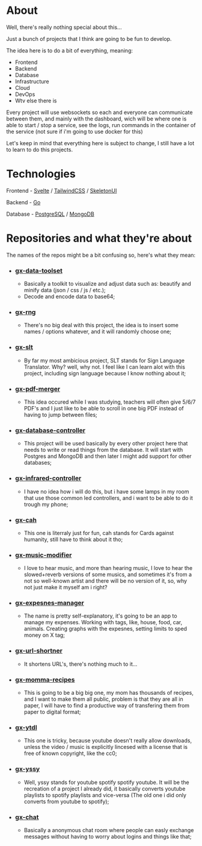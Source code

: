 # About
Well, there's really nothing special about this...

Just a bunch of projects that I think are going to be fun to develop.

The idea here is to do a bit of everything, meaning: 
  * Frontend
  * Backend
  * Database
  * Infrastructure
  * Cloud
  * DevOps
  * Wtv else there is

Every project will use websockets so each and everyone can communicate between them, and mainly with the dashboard, wich will be where one is able to start / stop a service, see the logs, run commands in the container of the service (not sure if i'm going to use docker for this)

Let's keep in mind that everything here is subject to change, I still have a lot to learn to do this projects.

# Technologies
Frontend - [Svelte](https://svelte.dev/) / [TailwindCSS](https://tailwindcss.com/) / [SkeletonUI](https://www.skeleton.dev/)

Backend - [Go](https://go.dev/)

Database - [PostgreSQL](https://www.postgresql.org/) / [MongoDB](https://www.mongodb.com/)


# Repositories and what they're about
The names of the repos might be a bit confusing so, here's what they mean:
  * ### [gx-data-toolset](https://github.com/gxd3v/gx-data-toolset)
    * Basically a toolkit to visualize and adjust data such as: beautify and minify data (json / css / js / etc.);
    * Decode and encode data to base64;
  * ### [gx-rng](https://github.com/gxd3v/gx-rng)
    * There's no big deal with this project, the idea is to insert some names / options whatever, and it will randomly choose one;
  * ### [gx-slt](https://github.com/gxd3v/gx-slt)
    * By far my most ambicious project, SLT stands for Sign Language Translator. Why? well, why not. I feel like I can learn alot with this project, including sign language because I know nothing about it;
  * ### [gx-pdf-merger](https://github.com/gxd3v/gx-pdf-merger)
    * This idea occured while I was studying, teachers will often give 5/6/7 PDF's and I just like to be able to scroll in one big PDF instead of having to jump between files;
  * ### [gx-database-controller](https://github.com/gxd3v/gx-database-controller)
    * This project will be used basically by every other project here that needs to write or read things from the database. It will start with Postgres and MongoDB and then later I might add support for other databases;
  * ### [gx-infrared-controller](https://github.com/gxd3v/gx-infrared-controller)
    * I have no idea how i will do this, but i have some lamps in my room that use those common led controllers, and i want to be able to do it trough my phone;
  * ### [gx-cah](https://github.com/gxd3v/gx-cah)
    * This one is literraly just for fun, cah stands for Cards against humanity, still have to think about it tho;
  * ### [gx-music-modifier](https://github.com/gxd3v/gx-music-modifier)
    * I love to hear music, and more than hearing music, I love to hear the slowed+reverb versions of some musics, and sometimes it's from a not so well-known artist and there will be no version of it, so, why not just make it myself am i right?
  * ### [gx-expesnes-manager](https://github.com/gxd3v/gx-expenses-manager)
    * The name is pretty self-explanatory, it's going to be an app to manage my expenses. Working with tags, like, house, food, car, animals. Creating graphs with the expesnes, setting limits to sped money on X tag;
  * ### [gx-url-shortner](https://github.com/gxd3v/gx-url-shortner)
    * It shortens URL's, there's nothing much to it...
  * ### [gx-momma-recipes](https://github.com/gxd3v/gx-momma-recipes)
    * This is going to be a big big one, my mom has thousands of recipes, and I want to make them all public, problem is that they are all in paper, I will have to find a productive way of transfering them from paper to digital format;
  * ### [gx-ytdl](https://github.com/gxd3v/gx-ytdl)
    * This one is tricky, because youtube doesn't really allow downloads, unless the video / music is explicitly lincesed with a license that is free of known copyright, like the cc0;
  * ### [gx-yssy](https://github.com/gxd3v/gx-yssy)
    * Well, yssy stands for youtube spotify spotify youtube. It will be the recreation of a project I already did, it basically converts youtube playlists to spotify playlists and vice-versa (The old one i did only converts from youtube to spotify);
  * ### [gx-chat](https://github.com/gxd3v/gx-chat)
    * Basically a anonymous chat room where people can easly exchange messages without having to worry about logins and things like that;
